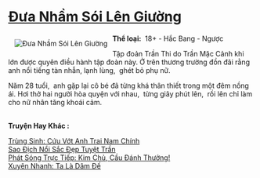<a href="https://utruyen.com/truyen/dua-nham-soi-len-giuong/17176/" title="Đưa Nhầm Sói Lên Giường"><h1>Đưa Nhầm Sói Lên Giường</h1></a><div style="display:table"><img align="right" style="float: left; padding: 10px;" src="https://utruyen.com/images/story/200x260/dua-nham-soi-len-giuong.jpg" alt="Đưa Nhầm Sói Lên Giường"><b>Thể loại:</b>  18+ - Hắc Bang - Ngược<p></p>Tập đoản Trần Thi do Trần Mặc Cảnh khi lớn được quyên điều hành tập đoàn này. Ở trên thương trường đồn đãi rằng anh nổi tiếng tàn nhẫn, lạnh lùng,  ghét bỏ phụ nữ. <p></p>Năm 28 tuổi,  anh gặp lại cô bé đã từng khá thân thiết trong một đêm nồng ái. Hơi thở hai người hòa quyện với nhau,  từng giây phút lên,  rồi lên chỉ làm cho nữ nhân tăng khoái cảm.</div><p><br><b>Truyện Hay Khác :</b></p><a href="https://utruyen.com/truyen/trung-sinh-cuu-vot-anh-trai-nam-chinh/19186/" alt="Trùng Sinh: Cứu Vớt Anh Trai Nam Chính">Trùng Sinh: Cứu Vớt Anh Trai Nam Chính</a><br/><a href="https://www.flickr.com/photos/184340401@N07/48715410072/" alt="Sao Địch Nổi Sắc Đẹp Tuyệt Trần">Sao Địch Nổi Sắc Đẹp Tuyệt Trần</a><br/><a href="https://github.com/quanluxury/ngontinhhot/tree/master/truyenhay/19270/" alt="Phát Sóng Trực Tiếp: Kim Chủ, Cầu Đánh Thưởng!">Phát Sóng Trực Tiếp: Kim Chủ, Cầu Đánh Thưởng!</a><br/><a href="https://github.com/quanluxury/ngontinhhot/tree/master/truyenhay/17698/" alt="Xuyên Nhanh: Ta Là Dâm Đế">Xuyên Nhanh: Ta Là Dâm Đế</a><br/>